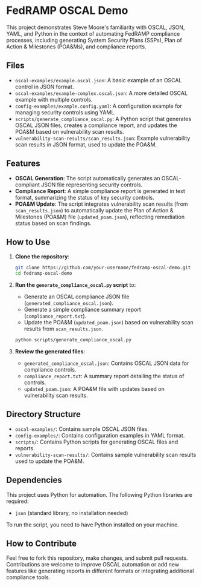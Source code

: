 # FedRAMP OSCAL Demo

This project demonstrates Steve Moore's familiarity with OSCAL, JSON, YAML, and Python in the context of automating FedRAMP compliance processes, including generating System Security Plans (SSPs), Plan of Action & Milestones (POA&Ms), and compliance reports.

## Files

- `oscal-examples/example.oscal.json`: A basic example of an OSCAL control in JSON format.
- `oscal-examples/example-complex.oscal.json`: A more detailed OSCAL example with multiple controls.
- `config-examples/example.config.yaml`: A configuration example for managing security controls using YAML.
- `scripts/generate_compliance_oscal.py`: A Python script that generates OSCAL JSON files, creates a compliance report, and updates the POA&M based on vulnerability scan results.
- `vulnerability-scan-results/scan_results.json`: Example vulnerability scan results in JSON format, used to update the POA&M.

## Features
- **OSCAL Generation**: The script automatically generates an OSCAL-compliant JSON file representing security controls.
- **Compliance Report**: A simple compliance report is generated in text format, summarizing the status of key security controls.
- **POA&M Update**: The script integrates vulnerability scan results (from `scan_results.json`) to automatically update the Plan of Action & Milestones (POA&M) file (`updated_poam.json`), reflecting remediation status based on scan findings.

## How to Use
1. **Clone the repository**:
   ```bash
   git clone https://github.com/your-username/fedramp-oscal-demo.git
   cd fedramp-oscal-demo
   ```

2. **Run the `generate_compliance_oscal.py` script** to:
   - Generate an OSCAL compliance JSON file (`generated_compliance_oscal.json`).
   - Generate a simple compliance summary report (`compliance_report.txt`).
   - Update the POA&M (`updated_poam.json`) based on vulnerability scan results from `scan_results.json`.

   ```bash
   python scripts/generate_compliance_oscal.py
   ```

3. **Review the generated files**:
   - `generated_compliance_oscal.json`: Contains OSCAL JSON data for compliance controls.
   - `compliance_report.txt`: A summary report detailing the status of controls.
   - `updated_poam.json`: A POA&M file with updates based on vulnerability scan results.

## Directory Structure

- `oscal-examples/`: Contains sample OSCAL JSON files.
- `config-examples/`: Contains configuration examples in YAML format.
- `scripts/`: Contains Python scripts for generating OSCAL files and reports.
- `vulnerability-scan-results/`: Contains sample vulnerability scan results used to update the POA&M.

## Dependencies

This project uses Python for automation. The following Python libraries are required:
- `json` (standard library, no installation needed)

To run the script, you need to have Python installed on your machine.

## How to Contribute

Feel free to fork this repository, make changes, and submit pull requests. Contributions are welcome to improve OSCAL automation or add new features like generating reports in different formats or integrating additional compliance tools.

